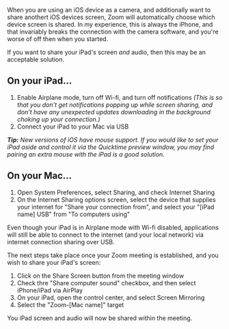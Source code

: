 When you are using an iOS device as a camera, and additionally want to share anothert iOS devices screen, Zoom will automatically choose which device screen is shared. In my experience, this is always the iPhone, and that invariably breaks the connection with the camera software, and you're worse of off then when you started.

If you want to share your iPad's screen _and_ audio, then this may be an acceptable solution.

## On your iPad...

1. Enable Airplane mode, turn off Wi-fi, and turn off notifications _(This is so that you don't get notifications popping up while screen sharing, and don't have any unexpected updates downloading in the background choking up your connection.)_
2. Connect your iPad to your Mac via USB

_**Tip:** New versions of iOS have mouse support. If you would like to set your iPad aside and control it via the Quicktime preview window, you may find pairing an extra mouse with the iPad is a good solution._

## On your Mac...

1. Open System Preferences, select Sharing, and check Internet Sharing
2. On the Internet Sharing options screen, select the device that supplies your internet for "Share your connection from", and select your "[iPad name] USB" from "To computers using"

Even though your iPad is in Airplane mode with Wi-fi disabled, applications will still be able to connect to the internet (and your local network) via internet connection sharing over USB.

The next steps take place once your Zoom meeting is established, and you wish to share your iPad's screen:

1. Click on the Share Screen button from the meeting window
2. Check thre "Share computer sound" checkbox, and then select iPhone/iPad via AirPlay
3. On your iPad, open the control center, and select Screen Mirroring
4. Select the "Zoom-[Mac name]" target

You iPad screen and audio will now be shared within the meeting.
